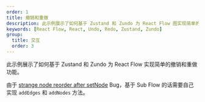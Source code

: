 ```yaml
---
order: 1
title: 撤销和重做
description: 此示例展示了如何基于 Zustand 和 Zundo 为 React Flow 图实现简单的撤销和重做功能。
keywords: [React Flow, React, Undo, Redo, Zustand, Zundo]
group:
  title: 交互
  order: 3
---
```


此示例展示了如何基于 Zustand 和 Zundo 为 React Flow 实现简单的撤销和重做功能。

<code src="./demos/undo-redo/index.tsx"></code>

由于 [strange node reorder after setNode](https://github.com/xyflow/xyflow/issues/3967) Bug，基于 Sub Flow 的话需要自己实现 `addEdges` 和 `addNodes` 方法。
